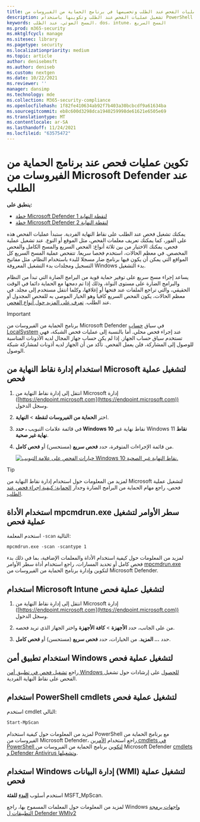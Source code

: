 ```yaml
---
title: تشغيل عمليات الفحص عند الطلب وتخصيصها في برنامج الحماية من الفيروسات من Microsoft Defender
description: تشغيل عمليات الفحص عند الطلب وتكوينها باستخدام PowerShell أو Windows Management Instrumentation أو بشكل فردي على نقاط النهاية باستخدام أمن Windows التطبيق
keywords: المسح الضوئي، عند الطلب، dos، intune، المسح السريع
ms.prod: m365-security
ms.mktglfcycl: manage
ms.sitesec: library
ms.pagetype: security
ms.localizationpriority: medium
ms.topic: article
author: denisebmsft
ms.author: deniseb
ms.custom: nextgen
ms.date: 10/22/2021
ms.reviewer: ''
manager: dansimp
ms.technology: mde
ms.collection: M365-security-compliance
ms.openlocfilehash: 1f82fe410634ab92f7b403a30bcbcdf9a61634ba
ms.sourcegitcommit: eb8c600d3298dca1940259998de61621e6505e69
ms.translationtype: MT
ms.contentlocale: ar-SA
ms.lasthandoff: 11/24/2021
ms.locfileid: "63575472"
---
```

# <a name="configure-and-run-on-demand-microsoft-defender-antivirus-scans"></a>تكوين عمليات فحص عند برنامج الحماية من الفيروسات من Microsoft Defender عند الطلب

**ينطبق على:**
- [خطة Microsoft Defender لنقطة النهاية 1](https://go.microsoft.com/fwlink/?linkid=2154037)
- [خطة Microsoft Defender لنقطة النهاية 2](https://go.microsoft.com/fwlink/?linkid=2154037)

يمكنك تشغيل فحص عند الطلب على نقاط النهاية الفردية. ستبدأ عمليات الفحص هذه على الفور، كما يمكنك تعريف معلمات الفحص، مثل الموقع أو النوع. عند تشغيل عملية فحص، يمكنك الاختيار من بين ثلاثة أنواع: الفحص السريع والمسح الكامل والفحص المخصص. في معظم الحالات، استخدم فحصا سريعا. تتفحص عملية المسح السريع كل المواقع التي يمكن أن يكون فيها برنامج ضار مسجلا للبدء باستخدام النظام، مثل مفاتيح التسجيل ومجلدات بدء التشغيل المعروفة Windows بدء التشغيل.

يساعد إجراء مسح سريع على توفير حماية قوية من البرامج الضارة التي تبدأ من النظام والبرامج الضارة على مستوى النواة، وذلك إذا تم دمجها مع الحماية دائما في الوقت الحقيقي، والتي تراجع الملفات عند فتحها أو إغلاقها، وكلما انتقل مستخدم إلى مجلد. في معظم الحالات، يكون الفحص السريع كافيا وهو الخيار الموصى به للفحص المجدول أو عند الطلب. [تعرف على المزيد حول أنواع الفحص](schedule-antivirus-scans.md#quick-scan-full-scan-and-custom-scan).

> [!IMPORTANT]
> برنامج الحماية من الفيروسات من Microsoft Defender في سياق [حساب LocalSystem](/windows/win32/services/localsystem-account) عند إجراء فحص محلي. أما بالنسبة إلى عمليات فحص الشبكة، فهي تستخدم سياق حساب الجهاز. إذا لم يكن حساب جهاز المجال لديه الأذونات المناسبة للوصول إلى المشاركة، فلن يعمل الفحص. تأكد من أن الجهاز لديه أذونات لمشاركة شبكة الوصول.

## <a name="use-microsoft-endpoint-manager-to-run-a-scan"></a>استخدام إدارة نقاط النهاية من Microsoft لتشغيل عملية فحص

1. انتقل إلى إدارة نقاط النهاية من Microsoft إدارة ([https://endpoint.microsoft.com](https://endpoint.microsoft.com)) وسجل الدخول.

2. اختر **الحماية من الفيروسات لنقطة** \> **النهاية**.

3. في قائمة علامات التبويب **، حدد Windows 10** نقاط نهاية غير Windows 11 **نقاط نهاية غير صحية**.

4. من قائمة الإجراءات المتوفرة، حدد **فحص سريع** (مستحسن) أو **فحص كامل**.

   [![خيارات الفحص على علامة التبويب Windows 10 نقاط النهاية غير الصحية.](images/mem-antivirus-scan-on-demand.png)](images/mem-antivirus-scan-on-demand.png#lightbox)

> [!TIP]
> لمزيد من المعلومات حول استخدام إدارة نقاط النهاية من Microsoft لتشغيل عملية فحص، راجع مهام الحماية من البرامج الضارة وجدار [الحماية: كيفية إجراء فحص عند الطلب](/configmgr/protect/deploy-use/endpoint-antimalware-firewall#how-to-perform-an-on-demand-scan-of-computers).

## <a name="use-the-mpcmdrunexe-command-line-utility-to-run-a-scan"></a>استخدام الأداة mpcmdrun.exe سطر الأوامر لتشغيل عملية فحص

استخدم المعلمة `-scan` التالية:

```console
mpcmdrun.exe -scan -scantype 1
```

لمزيد من المعلومات حول كيفية استخدام الأداة والمعلمات الإضافية، بما في ذلك بدء فحص كامل أو تحديد المسارات، راجع استخدام أداة سطر الأوامر [mpcmdrun.exe](command-line-arguments-microsoft-defender-antivirus.md) لتكوين وإدارة برنامج الحماية من الفيروسات من Microsoft Defender.

## <a name="use-microsoft-intune-to-run-a-scan"></a>استخدام Microsoft Intune لتشغيل عملية فحص

1. انتقل إلى إدارة نقاط النهاية من Microsoft إدارة ([https://endpoint.microsoft.com](https://endpoint.microsoft.com)) وسجل الدخول.

2. من على الجانب، حدد **الأجهزة** \> **كافة الأجهزة** واختر الجهاز الذي تريد فحصه.

3. حدد **... المزيد**. من الخيارات، حدد **فحص سريع** (مستحسن) أو **فحص كامل**.

## <a name="use-the-windows-security-app-to-run-a-scan"></a>استخدام تطبيق أمن Windows لتشغيل عملية فحص

راجع [تشغيل فحص في تطبيق أمن Windows للحصول](microsoft-defender-security-center-antivirus.md) على إرشادات حول تشغيل الفحص على نقاط النهاية الفردية.

## <a name="use-powershell-cmdlets-to-run-a-scan"></a>استخدام PowerShell cmdlets لتشغيل عملية فحص

استخدم cmdlet التالي:

```PowerShell
Start-MpScan
```

لمزيد من المعلومات حول كيفية استخدام PowerShell مع برنامج الحماية من الفيروسات من Microsoft Defender، راجع استخدام [الأمرين cmdlets في PowerShell لتكوين](use-powershell-cmdlets-microsoft-defender-antivirus.md) برنامج الحماية من الفيروسات من Microsoft Defender [cmdlets و Defender Antivirus وتشغيلها](/powershell/module/defender/).

## <a name="use-windows-management-instruction-wmi-to-run-a-scan"></a>استخدام Windows إدارة البيانات (WMI) لتشغيل عملية فحص

استخدم أسلوب [**البدء**](/previous-versions/windows/desktop/defender/start-msft-mpscan) **للفئة** MSFT_MpScan.

لمزيد من المعلومات حول المعلمات المسموح بها، راجع Windows [واجهات برمجة التطبيقات ل Defender WMIv2](/previous-versions/windows/desktop/defender/windows-defender-wmiv2-apis-portal)
